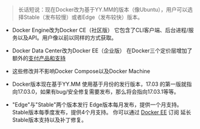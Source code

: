 > 长话短说：现在Docker改为基于YY.MM的版本（像Ubuntu），用户可以选择Stable（发布较慢）或者Edge（发布较快）版本。

- Docker Engine改为Docker CE（社区版） 
它包含了CLI客户端、后台进程/服务以及API。用户像以前以同样的方式获取。

- Docker Data Center改为Docker EE（企业版） 
在Docker三个定价层增加了额外的[支付产品和支持](https://store.docker.com/search?offering=enterprise&type=edition)

- 这些修改并不影响Docker Compose以及Docker Machine

- Docker版本现在基于YY.MM 
使用基于月份的发行版本，17.03 的第一版就指向17.03.0，如果有bug/安全修复需要发布，那么将会指向17.03.1等等。

- "Edge"与"Stable"两个版本发行
Edge版本每月发布，提供一个月支持。
Stable版本每季度发布，提供4个月支持。
你可以通过 [Docker EE](https://store.docker.com/search?offering=enterprise&type=edition) 订阅 延长Stable版本支持以及补丁修复。
